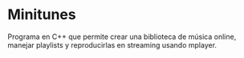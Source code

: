 # Minitunes
Programa en C++ que permite crear una biblioteca de música online, manejar playlists y reproducirlas en streaming usando mplayer.
